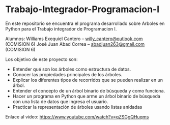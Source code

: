 # Trabajo-Integrador-Programacion-I
En este repositorio se encuentra el programa desarrollado sobre Arboles en Python para el Trabajo integrador de Programacion I. 

Alumnos: 
Williams Exequiel Cantero – willy_cantero@outlook.com (COMISION 6)
José Juan Abad Correa – abadjuan263@gmail.com (COMISION 6)

Los objetivo de este proyecto son:
 - Entender qué son los árboles como estructura de datos. 
 - Conocer las propiedades principales de los árboles. 
 - Explicar los diferentes tipos de recorridos que se pueden realizar en un árbol. 
 - Entender el concepto de un árbol binario de búsqueda y como funciona. 
 - Hacer un programa en Python que arme un árbol binario de búsqueda con una lista de datos que ingresa el usuario.
 - Practicar la representación de árboles usando listas anidadas 

Enlace al video: https://www.youtube.com/watch?v=qZSGgQHuqms
